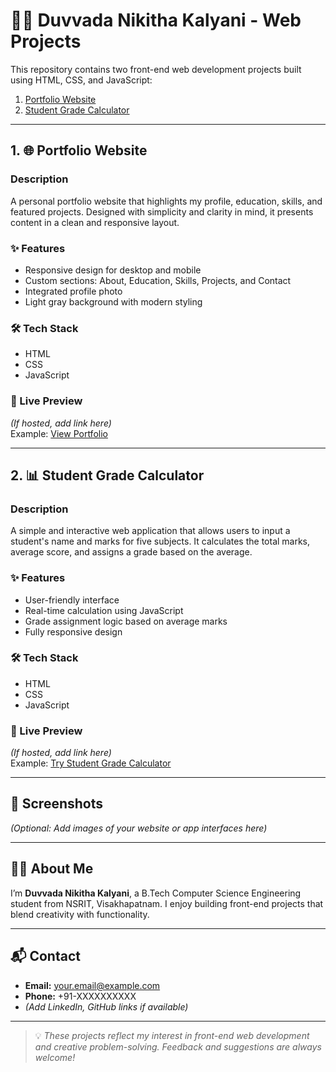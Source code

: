 # 👩‍💻 Duvvada Nikitha Kalyani - Web Projects

This repository contains two front-end web development projects built using HTML, CSS, and JavaScript:

1. [Portfolio Website](#1-portfolio-website)
2. [Student Grade Calculator](#2-student-grade-calculator)

---

## 1. 🌐 Portfolio Website

### Description
A personal portfolio website that highlights my profile, education, skills, and featured projects. Designed with simplicity and clarity in mind, it presents content in a clean and responsive layout.

### ✨ Features
- Responsive design for desktop and mobile
- Custom sections: About, Education, Skills, Projects, and Contact
- Integrated profile photo
- Light gray background with modern styling

### 🛠️ Tech Stack
- HTML
- CSS
- JavaScript

### 🔗 Live Preview
*(If hosted, add link here)*  
Example: [View Portfolio](https://your-portfolio-link.com)

---

## 2. 📊 Student Grade Calculator

### Description
A simple and interactive web application that allows users to input a student's name and marks for five subjects. It calculates the total marks, average score, and assigns a grade based on the average.

### ✨ Features
- User-friendly interface
- Real-time calculation using JavaScript
- Grade assignment logic based on average marks
- Fully responsive design

### 🛠️ Tech Stack
- HTML
- CSS
- JavaScript

### 🔗 Live Preview
*(If hosted, add link here)*  
Example: [Try Student Grade Calculator](https://your-grade-calculator-link.com)

---

## 📸 Screenshots
*(Optional: Add images of your website or app interfaces here)*

---

## 👩‍💼 About Me

I’m **Duvvada Nikitha Kalyani**, a B.Tech Computer Science Engineering student from NSRIT, Visakhapatnam. I enjoy building front-end projects that blend creativity with functionality.

---

## 📬 Contact

- **Email:** your.email@example.com  
- **Phone:** +91-XXXXXXXXXX  
- *(Add LinkedIn, GitHub links if available)*

---

> 💡 *These projects reflect my interest in front-end web development and creative problem-solving. Feedback and suggestions are always welcome!*

